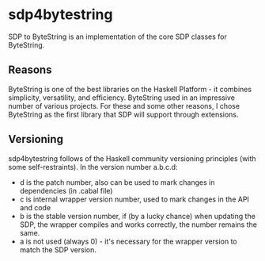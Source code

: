 # sdp4bytestring

SDP to ByteString is an implementation of the core SDP classes for ByteString.

## Reasons

ByteString is one of the best libraries on the Haskell Platform - it combines
simplicity, versatility, and efficiency. ByteString used in an impressive number
of various projects. For these and some other reasons, I chose ByteString as the
first library that SDP will support through extensions.

## Versioning

sdp4bytestring follows of the Haskell community versioning principles (with some
self-restraints). In the version number a.b.c.d:
* d is the patch number, also can be used to mark changes in dependencies
(in .cabal file)
* c is internal wrapper version number, used to mark changes in the API and code
* b is the stable version number, if (by a lucky chance) when updating the SDP,
the wrapper compiles and works correctly, the number remains the same.
* a is not used (always 0) - it's necessary for the wrapper version to match the
SDP version.



